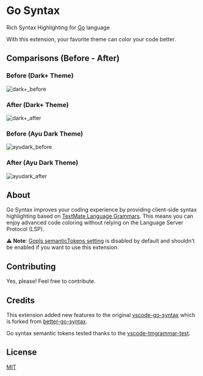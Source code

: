 # Go Syntax

Rich Syntax Highlighting for [Go](https://go.dev/) language

With this extension, your favorite theme can color your code better.

## Comparisons (Before - After)

### Before (Dark+ Theme)

![dark+_before](https://github.com/worlpaker/go-syntax/raw/HEAD/examples/dark+_before.png)

### After (Dark+ Theme)

![dark+_after](https://github.com/worlpaker/go-syntax/raw/HEAD/examples/dark+_after.png)

### Before (Ayu Dark Theme)

![ayudark_before](https://github.com/worlpaker/go-syntax/raw/HEAD/examples/ayudark_before.png)

### After (Ayu Dark Theme)

![ayudark_after](https://github.com/worlpaker/go-syntax/raw/HEAD/examples/ayudark_after.png)

## About

Go Syntax improves your coding experience by providing client-side syntax highlighting based on [TextMate Language Grammars](https://macromates.com/manual/en/language_grammars). This means you can enjoy advanced code coloring without relying on the Language Server Protocol (LSP).

**⚠️ Note**: [Gopls semanticTokens setting](https://github.com/golang/vscode-go/wiki/settings#uisemantictokens) is disabled by default and shouldn't be enabled if you want to use this extension.

## Contributing

Yes, please! Feel free to contribute.

## Credits

This extension added new features to the original [vscode-go-syntax](https://github.com/microsoft/vscode/blob/main/extensions/go/syntaxes/go.tmLanguage.json) which is forked from [better-go-syntax](https://github.com/jeff-hykin/better-go-syntax).

Go syntax semantic tokens tested thanks to the [vscode-tmgrammar-test](https://github.com/PanAeon/vscode-tmgrammar-test).

## License

[MIT](https://github.com/worlpaker/go-syntax/blob/master/LICENSE)

